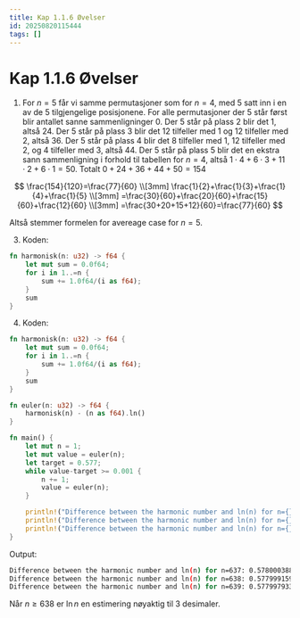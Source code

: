 ```yaml
---
title: Kap 1.1.6 Øvelser
id: 20250820115444
tags: []
---
```


# Kap 1.1.6 Øvelser
1. For $n=5$ får vi samme permutasjoner som for $n=4$, med $5$ satt inn i en av de 5 tilgjengelige posisjonene.
For alle permutasjoner der $5$ står først blir antallet sanne sammenligninger 0.
Der $5$ står på plass 2 blir det 1, altså 24.
Der 5 står på plass 3 blir det 12 tilfeller med 1 og 12 tilfeller med 2, altså 36.
Der 5 står på plass 4 blir det 8 tilfeller med 1, 12 tilfeller med 2, og 4 tilfeller med 3, altså 44.
Der 5 står på plass 5 blir det en ekstra sann sammenligning i forhold til tabellen for $n=4$, altså $1\cdot4+6\cdot3+11\cdot2+6\cdot1=50$.
Totalt $0+24+36+44+50=154$

$$
\frac{154}{120}=\frac{77}{60} \\[3mm]
\frac{1}{2}+\frac{1}{3}+\frac{1}{4}+\frac{1}{5} \\[3mm]
=\frac{30}{60}+\frac{20}{60}+\frac{15}{60}+\frac{12}{60} \\[3mm]
=\frac{30+20+15+12}{60}=\frac{77}{60}
$$

Altså stemmer formelen for avereage case for $n=5$.

3. Koden:
```rust
fn harmonisk(n: u32) -> f64 {
	let mut sum = 0.0f64;
	for i in 1..=n {
		sum += 1.0f64/(i as f64);
	}
	sum
}
```

4. Koden:
```rust
fn harmonisk(n: u32) -> f64 {
	let mut sum = 0.0f64;
    for i in 1..=n {
		sum += 1.0f64/(i as f64);
	}
	sum
}

fn euler(n: u32) -> f64 {
	harmonisk(n) - (n as f64).ln()
}

fn main() {
	let mut n = 1;
	let mut value = euler(n);
	let target = 0.577;
	while value-target >= 0.001 {
		n += 1;
		value = euler(n);
	}

	println!("Difference between the harmonic number and ln(n) for n={}: {}", n-1, euler(n-1));
	println!("Difference between the harmonic number and ln(n) for n={}: {}", n, euler(n));
	println!("Difference between the harmonic number and ln(n) for n={}: {}", n+1, euler(n+1));
}
```

Output:
```bash
Difference between the harmonic number and ln(n) for n=637: 0.5780003888865783
Difference between the harmonic number and ln(n) for n=638: 0.577999159233074
Difference between the harmonic number and ln(n) for n=639: 0.5779979334272465
```

Når $n\geq638$ er $\ln{n}$ en estimering nøyaktig til 3 desimaler.
